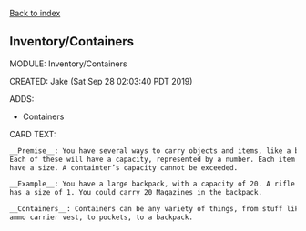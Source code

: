 [Back to index](#Index)

## Inventory/Containers

MODULE: Inventory/Containers

CREATED: Jake (Sat Sep 28 02:03:40 PDT 2019)

ADDS:

  - Containers

CARD TEXT:

```md
__Premise__: You have several ways to carry objects and items, like a backpack.
Each of these will have a capacity, represented by a number. Each item will
have a size. A containter’s capacity cannot be exceeded.

__Example__: You have a large backpack, with a capacity of 20. A rifle magazine
has a size of 1. You could carry 20 Magazines in the backpack.

__Containers__: Containers can be any variety of things, from stuff like an
ammo carrier vest, to pockets, to a backpack.
```
